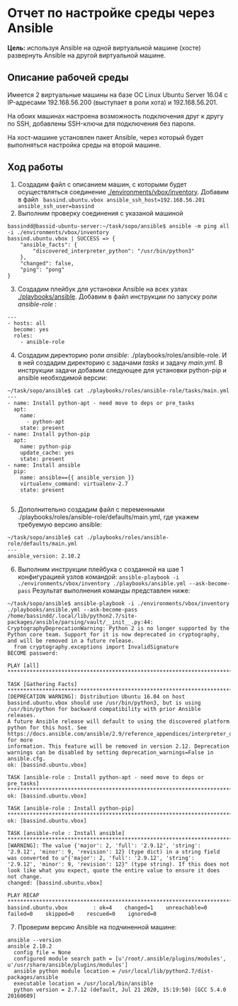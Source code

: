 # Отчет по настройке среды через Ansible
**Цель:** используя Ansible на одной виртуальной машине (хосте) развернуть Ansible на другой виртуальной машине.
## Описание рабочей среды
Имеется 2 виртуальные машины на базе ОС Linux Ubuntu Server 16.04 с IP-адресами 192.168.56.200 (выступает в роли хота) и 192.168.56.201.

На обоих машинах настроена возможность подключения друг к другу по SSH, добавлены SSH-ключи для подключения без пароля.

На хост-машине установлен пакет Ansible, через который будет выполняться настройка среды на второй машине.
## Ход работы

 1. Создадим файл с описанием машин, с которыми будет осуществляться соединение [./environments/vbox/inventory](./environments/vbox/inventory). Добавим в файл `
bassind.ubuntu.vbox ansible_ssh_host=192.168.56.201 ansible_ssh_user=bassind`
2. Выполним проверку соединения с указаной машиной
```
bassindd@bassid-ubuntu-server:~/task/sopo/ansible$ ansible -m ping all -i ./environments/vbox/inventory
bassind.ubuntu.vbox | SUCCESS => {
    "ansible_facts": {
        "discovered_interpreter_python": "/usr/bin/python3"
    },
    "changed": false,
    "ping": "pong"
}
```
3. Создадим плейбук для установки Ansible на всех узлах [./playbooks/ansible](./playbooks/ansible).
Добавим в файл инструкции по запуску роли *ansible-role* :
```
---
- hosts: all
  become: yes
  roles:
    - ansible-role
```
4. Создадим директорию роли *ansible*: ./playbooks/roles/ansible-role. И в ней создадим директорию с задачами *tasks* и задачу *main.yml*. 
В инструкции задачи добавим следующее для установки python-pip и ansible необходимой версии:
```
~/task/sopo/ansible$ cat ./playbooks/roles/ansible-role/tasks/main.yml
---
- name: Install python-apt - need move to deps or pre_tasks
  apt:
    name:
      - python-apt
    state: present
- name: Install python-pip
  apt:
    name: python-pip
    update_cache: yes
    state: present
- name: Install ansible
  pip:
    name: ansible=={{ ansible_version }}
    virtualenv_command: virtualenv-2.7
    state: present


```
5. Дополнительно создадим файл с переменными ./playbooks/roles/ansible-role/defaults/main.yml, где укажем требуемую версию ansible:
```
~/task/sopo/ansible$ cat ./playbooks/roles/ansible-role/defaults/main.yml
---
ansible_version: 2.10.2
```
6. Выполним инструкции плейбука с созданной на шае 1 конфигурацией узлов командой: `ansible-playbook -i ./environments/vbox/inventory ./playbooks/ansible.yml --ask-become-pass`
Результат выполнения команды представлен ниже:
```
~/task/sopo/ansible$ ansible-playbook -i ./environments/vbox/inventory ./playbooks/ansible.yml --ask-become-pass
/home/bassindd/.local/lib/python2.7/site-packages/ansible/parsing/vault/__init__.py:44: CryptographyDeprecationWarning: Python 2 is no longer supported by the Python core team. Support for it is now deprecated in cryptography, and will be removed in a future release.
  from cryptography.exceptions import InvalidSignature
BECOME password:

PLAY [all] *************************************************************************************************************************************************************************************

TASK [Gathering Facts] *************************************************************************************************************************************************************************
[DEPRECATION WARNING]: Distribution Ubuntu 16.04 on host bassind.ubuntu.vbox should use /usr/bin/python3, but is using /usr/bin/python for backward compatibility with prior Ansible releases.
A future Ansible release will default to using the discovered platform python for this host. See https://docs.ansible.com/ansible/2.9/reference_appendices/interpreter_discovery.html for more
information. This feature will be removed in version 2.12. Deprecation warnings can be disabled by setting deprecation_warnings=False in ansible.cfg.
ok: [bassind.ubuntu.vbox]

TASK [ansible-role : Install python-apt - need move to deps or pre_tasks] **********************************************************************************************************************
ok: [bassind.ubuntu.vbox]

TASK [ansible-role : Install python-pip] *******************************************************************************************************************************************************
ok: [bassind.ubuntu.vbox]

TASK [ansible-role : Install ansible] **********************************************************************************************************************************************************
[WARNING]: The value {'major': 2, 'full': '2.9.12', 'string': '2.9.12', 'minor': 9, 'revision': 12} (type dict) in a string field was converted to u"{'major': 2, 'full': '2.9.12', 'string':
'2.9.12', 'minor': 9, 'revision': 12}" (type string). If this does not look like what you expect, quote the entire value to ensure it does not change.
changed: [bassind.ubuntu.vbox]

PLAY RECAP *************************************************************************************************************************************************************************************
bassind.ubuntu.vbox        : ok=4    changed=1    unreachable=0    failed=0    skipped=0    rescued=0    ignored=0
```
7. Проверим версию Ansible на подчиненной машине:
```
ansible --version
ansible 2.10.2
  config file = None
  configured module search path = [u'/root/.ansible/plugins/modules', u'/usr/share/ansible/plugins/modules']
  ansible python module location = /usr/local/lib/python2.7/dist-packages/ansible
  executable location = /usr/local/bin/ansible
  python version = 2.7.12 (default, Jul 21 2020, 15:19:50) [GCC 5.4.0 20160609]
```
